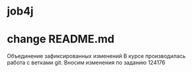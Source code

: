 # job4j
# change README.md

Объединение зафиксированных изменений
В курсе производилась работа с ветками git.
Вносим изменения по заданию 124176